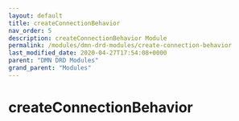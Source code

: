 ```yaml
---
layout: default
title: createConnectionBehavior 
nav_order: 5
description: createConnectionBehavior Module
permalink: /modules/dmn-drd-modules/create-connection-behavior
last_modified_date: 2020-04-27T17:54:08+0000
parent: "DMN DRD Modules"
grand_parent: "Modules"
---
```


# createConnectionBehavior